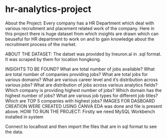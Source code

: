 # hr-analytics-project
About the Project:
Every company has a HR Department which deal with various recruitment and placement related work of the company. Here in this project there is huge dataset from which insights are drawn which can beuseful for HR department to work on and to gain knowledge about the recruitment process of the market.

ABOUT THE DATASET:
The datset was provided by Ineuron.ai in .sql format. It was scraped by them for location hongkong.

INSIGHTS TO BE FOUND?
What are total number of jobs available?
What are total number of companies providing jobs?
What are total jobs for various domains?
What are various career level and it’s distribution across various jobs?
What are distribution of jobs across various analytics fields?
Which company is providing highest number of jobs?
Which domain has the highest number of jobs?
What are various job types for different job titles?
Which are TOP 5 companies with highest jobs?
IMAGES FOR DASBOARD CREATION WERE CREATED USING CANVA
EDA was done and file is present above.
HOW TO RUN THE PROJECT:
Firstly we need MySQL Workbench installed in system

Connect to localhost and then import the files that are in sql format to see the data.


